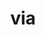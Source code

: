 ---
title: via
meaning: road
ch: [ten, fourteen]
pos: noun
stem: vi
genend: ae
abbgender: f.
abbgender2: fem.
gender: feminine
declension: first
---